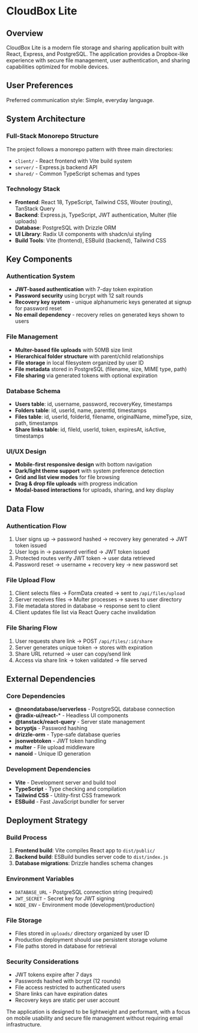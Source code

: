# CloudBox Lite 

## Overview

CloudBox Lite is a modern file storage and sharing application built with React, Express, and PostgreSQL. The application provides a Dropbox-like experience with secure file management, user authentication, and sharing capabilities optimized for mobile devices.

## User Preferences

Preferred communication style: Simple, everyday language.

## System Architecture

### Full-Stack Monorepo Structure
The project follows a monorepo pattern with three main directories:
- `client/` - React frontend with Vite build system
- `server/` - Express.js backend API
- `shared/` - Common TypeScript schemas and types

### Technology Stack
- **Frontend**: React 18, TypeScript, Tailwind CSS, Wouter (routing), TanStack Query
- **Backend**: Express.js, TypeScript, JWT authentication, Multer (file uploads)
- **Database**: PostgreSQL with Drizzle ORM
- **UI Library**: Radix UI components with shadcn/ui styling
- **Build Tools**: Vite (frontend), ESBuild (backend), Tailwind CSS

## Key Components

### Authentication System
- **JWT-based authentication** with 7-day token expiration
- **Password security** using bcrypt with 12 salt rounds
- **Recovery key system** - unique alphanumeric keys generated at signup for password reset
- **No email dependency** - recovery relies on generated keys shown to users

### File Management
- **Multer-based file uploads** with 50MB size limit
- **Hierarchical folder structure** with parent/child relationships
- **File storage** in local filesystem organized by user ID
- **File metadata** stored in PostgreSQL (filename, size, MIME type, path)
- **File sharing** via generated tokens with optional expiration

### Database Schema
- **Users table**: id, username, password, recoveryKey, timestamps
- **Folders table**: id, userId, name, parentId, timestamps
- **Files table**: id, userId, folderId, filename, originalName, mimeType, size, path, timestamps
- **Share links table**: id, fileId, userId, token, expiresAt, isActive, timestamps

### UI/UX Design
- **Mobile-first responsive design** with bottom navigation
- **Dark/light theme support** with system preference detection
- **Grid and list view modes** for file browsing
- **Drag & drop file uploads** with progress indication
- **Modal-based interactions** for uploads, sharing, and key display

## Data Flow

### Authentication Flow
1. User signs up → password hashed → recovery key generated → JWT token issued
2. User logs in → password verified → JWT token issued
3. Protected routes verify JWT token → user data retrieved
4. Password reset → username + recovery key → new password set

### File Upload Flow
1. Client selects files → FormData created → sent to `/api/files/upload`
2. Server receives files → Multer processes → saves to user directory
3. File metadata stored in database → response sent to client
4. Client updates file list via React Query cache invalidation

### File Sharing Flow
1. User requests share link → POST `/api/files/:id/share`
2. Server generates unique token → stores with expiration
3. Share URL returned → user can copy/send link
4. Access via share link → token validated → file served

## External Dependencies

### Core Dependencies
- **@neondatabase/serverless** - PostgreSQL database connection
- **@radix-ui/react-*** - Headless UI components
- **@tanstack/react-query** - Server state management
- **bcryptjs** - Password hashing
- **drizzle-orm** - Type-safe database queries
- **jsonwebtoken** - JWT token handling
- **multer** - File upload middleware
- **nanoid** - Unique ID generation

### Development Dependencies
- **Vite** - Development server and build tool
- **TypeScript** - Type checking and compilation
- **Tailwind CSS** - Utility-first CSS framework
- **ESBuild** - Fast JavaScript bundler for server

## Deployment Strategy

### Build Process
1. **Frontend build**: Vite compiles React app to `dist/public/`
2. **Backend build**: ESBuild bundles server code to `dist/index.js`
3. **Database migrations**: Drizzle handles schema changes

### Environment Variables
- `DATABASE_URL` - PostgreSQL connection string (required)
- `JWT_SECRET` - Secret key for JWT signing
- `NODE_ENV` - Environment mode (development/production)

### File Storage
- Files stored in `uploads/` directory organized by user ID
- Production deployment should use persistent storage volume
- File paths stored in database for retrieval

### Security Considerations
- JWT tokens expire after 7 days
- Passwords hashed with bcrypt (12 rounds)
- File access restricted to authenticated users
- Share links can have expiration dates
- Recovery keys are static per user account

The application is designed to be lightweight and performant, with a focus on mobile usability and secure file management without requiring email infrastructure.
